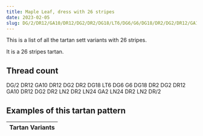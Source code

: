 ```yaml
---
title: Maple Leaf, dress with 26 stripes
date: 2023-02-05
slug: DG/2/DR12/GA10/DR12/DG2/DR2/DG18/LT6/DG6/G6/DG18/DR2/DG2/DR12/GA10/DR12/DG2/DR2/LN2/DR2/LN24/GA2/LN24/DR2/LN2/DR/2
---
```

This is a list of all the tartan sett variants with 26 stripes.

It is a 26 stripes tartan.


## Thread count
DG/2 DR12 GA10 DR12 DG2 DR2 DG18 LT6 DG6 G6 DG18 DR2 DG2 DR12 GA10 DR12 DG2 DR2 LN2 DR2 LN24 GA2 LN24 DR2 LN2 DR/2

## Examples of this tartan pattern

| Tartan Variants |
|---------------|
